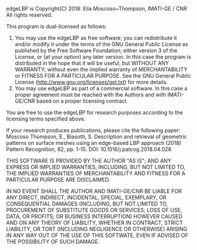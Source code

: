 edgeLBP is
Copyright(C) 2018: Elia Moscoso~Thompson, IMATI-GE / CNR
All rights reserved.

This program is dual-licensed as follows:
1. You may use the edgeLBP as free software; you can redistribute it and/or modify it under
the terms of the GNU General Public License as published by the Free Software Foundation;
either version 3 of the License, or (at your option) any later version.
In this case the program is distributed in the hope that it will be useful, but WITHOUT ANY
WARRANTY; without even the implied warranty of MERCHANTABILITY or FITNESS FOR A
PARTICULAR PURPOSE. See the GNU General Public License
(http://www.gnu.org/licenses/gpl.txt) for more details.
2. You may use edgeLBP as part of a commercial software. In this case a proper agreement
must be reached with the Authors and with IMATI-GE/CNR based on a proper licensing
contract.

You are free to use the edgeLBP for research purposes according to the licensing terms specified
above.

If your research produces publications, please cite the following paper:
Moscoso Thompson, E., Biasotti, S.
Description and retrieval of geometric patterns on surface meshes using an edge-based LBP approach
(2018) Pattern Recognition, 82, pp. 1-15. 
DOI: 10.1016/j.patcog.2018.04.028


THIS SOFTWARE IS PROVIDED BY THE AUTHOR "AS IS"; AND ANY EXPRESS OR IMPLIED
WARRANTIES, INCLUDING, BUT NOT LIMITED TO, THE IMPLIED WARRANTIES OF MERCHANTABILITY
AND FITNESS FOR A PARTICULAR PURPOSE ARE DISCLAIMED.

IN NO EVENT SHALL THE AUTHOR AND IMATI-GE/CNR BE LIABLE FOR ANY DIRECT, INDIRECT, INCIDENTAL, SPECIAL,
EXEMPLARY, OR CONSEQUENTIAL DAMAGES (INCLUDING, BUT NOT LIMITED TO, PROCUREMENT OF
SUBSTITUTE GOODS OR SERVICES; LOSS OF USE, DATA, OR PROFITS; OR BUSINESS INTERRUPTION)
HOWEVER CAUSED AND ON ANY THEORY OF LIABILITY, WHETHER IN CONTRACT, STRICT LIABILITY,
OR TORT (INCLUDING NEGLIGENCE OR OTHERWISE) ARISING IN ANY WAY OUT OF THE USE OF THIS
SOFTWATE, EVEN IF ADVISED OF THE POSSIBILITY OF SUCH DAMAGE.
